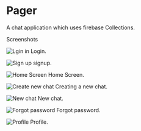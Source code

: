 # Pager
A chat application which uses firebase Collections.

Screenshots 

![Lgin in](https://user-images.githubusercontent.com/79299848/176393220-59a63f90-ec72-4a49-b317-55fd24f598c6.svg)
Login.

![Sign up](https://user-images.githubusercontent.com/79299848/176393419-549b4e25-9f0a-43e1-82ca-66285ddf574a.svg)
signup.

![Home Screen](https://user-images.githubusercontent.com/79299848/176392979-31d7dcc0-495d-4f58-90c4-913acb474b59.svg)
Home Screen.

![Create new chat](https://user-images.githubusercontent.com/79299848/176391975-72f18c53-79e9-437a-a442-1606ca928317.svg)
Creating a new chat.

![New chat](https://user-images.githubusercontent.com/79299848/176393164-7b332a98-2177-4c55-a863-6cc115a9368f.svg)
New chat.

![Forgot password](https://user-images.githubusercontent.com/79299848/176393316-453e8560-6ff9-4b18-8a01-ab2673c134cb.svg)
Forgot password.

![Profile](https://user-images.githubusercontent.com/79299848/176393491-b72ba3f9-c553-403f-9245-2f0db1199bc5.svg)
Profile.


